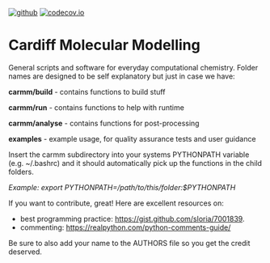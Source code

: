 [![github](https://github.com/logsdail/carmm/workflows/build/badge.svg)](https://github.com/logsdail/carmm/actions)
[![codecov.io](https://codecov.io/gh/logsdail/carmm/coverage.svg)](https://codecov.io/gh/logsdail/carmm)

# Cardiff Molecular Modelling

General scripts and software for everyday computational chemistry. Folder names are designed to be self explanatory but just in case we have:

**carmm/build** - contains functions to build stuff

**carmm/run** - contains functions to help with runtime

**carmm/analyse** - contains functions for post-processing

**examples** - example usage, for quality assurance tests and user guidance

Insert the carmm subdirectory into your systems PYTHONPATH variable (e.g. ~/.bashrc) and it should automatically pick up the functions in the child folders. 

*Example: export PYTHONPATH=/path/to/this/folder:$PYTHONPATH*
 
If you want to contribute, great! Here are excellent resources on:
- best programming practice: https://gist.github.com/sloria/7001839.
- commenting: https://realpython.com/python-comments-guide/

Be sure to also add your name to the AUTHORS file so you get the credit deserved.
